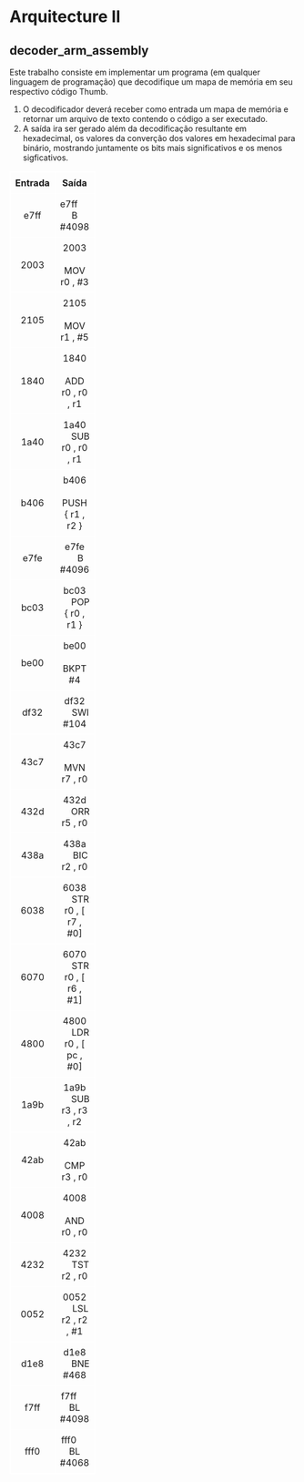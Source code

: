 # Arquitecture II

## decoder_arm_assembly

 Este trabalho consiste em implementar um programa (em qualquer linguagem de programação) que decodifique um mapa de memória em seu respectivo código Thumb.
 1. O decodificador deverá receber como entrada um mapa de memória e retornar um arquivo de texto contendo o código a ser executado.
 2.  A saída ira ser gerado além da decodificação resultante em hexadecimal, os valores da converção dos valores em hexadecimal para binário, mostrando juntamente os bits mais significativos e os menos sigficativos.


<table style="text-align: center; border-collapse: collapse; width: 30%; border: 1px solid white;">
    <thead>
        <tr>
            <th style="border: 1px solid white; padding: 8px; text-align: center;">Entrada</th>
            <th style="border: 1px solid white; padding: 8px; text-align: center;">Saída</th>
        </tr>
    </thead>
    <tbody>
        <tr>
            <td style="border: 1px solid white; padding: 8px; text-align: center;">e7ff</td>
            <td style="border: 1px solid white; padding: 8px; text-align: center;">e7ff &emsp; B #4098</td>
        </tr>
        <tr>
            <td style="border: 1px solid white; padding: 8px; text-align: center;">2003</td>
            <td style="border: 1px solid white; padding: 8px; text-align: center;">2003 &emsp; MOV r0 , #3</td>
        </tr>
        <tr>
            <td style="border: 1px solid white; padding: 8px; text-align: center;">2105</td>
            <td style="border: 1px solid white; padding: 8px; text-align: center;">2105 &emsp; MOV r1 , #5</td>
        </tr>
        <tr>
            <td style="border: 1px solid white; padding: 8px; text-align: center;">1840</td>
            <td style="border: 1px solid white; padding: 8px; text-align: center;">1840 &emsp; ADD r0 , r0 , r1</td>
        </tr>
        <tr>
            <td style="border: 1px solid white; padding: 8px; text-align: center;">1a40</td>
            <td style="border: 1px solid white; padding: 8px; text-align: center;">1a40 &emsp; SUB r0 , r0 , r1</td>
        </tr>
        <tr>
            <td style="border: 1px solid white; padding: 8px; text-align: center;">b406</td>
            <td style="border: 1px solid white; padding: 8px; text-align: center;">b406 &emsp; PUSH { r1 , r2 }</td>
        </tr>
        <tr>
            <td style="border: 1px solid white; padding: 8px; text-align: center;">e7fe</td>
            <td style="border: 1px solid white; padding: 8px; text-align: center;">e7fe &emsp; B #4096</td>
        </tr>
        <tr>
            <td style="border: 1px solid white; padding: 8px; text-align: center;">bc03</td>
            <td style="border: 1px solid white; padding: 8px; text-align: center;">bc03 &emsp; POP { r0 , r1 }</td>
        </tr>
        <tr>
            <td style="border: 1px solid white; padding: 8px; text-align: center;">be00</td>
            <td style="border: 1px solid white; padding: 8px; text-align: center;">be00 &emsp; BKPT #4</td>
        </tr>
        <tr>
            <td style="border: 1px solid white; padding: 8px; text-align: center;">df32</td>
            <td style="border: 1px solid white; padding: 8px; text-align: center;">df32 &emsp; SWI #104</td>
        </tr>
        <tr>
            <td style="border: 1px solid white; padding: 8px; text-align: center;">43c7</td>
            <td style="border: 1px solid white; padding: 8px; text-align: center;">43c7 &emsp; MVN r7 , r0</td>
        </tr>
        <tr>
            <td style="border: 1px solid white; padding: 8px; text-align: center;">432d</td>
            <td style="border: 1px solid white; padding: 8px; text-align: center;">432d &emsp; ORR r5 , r0</td>
        </tr>
        <tr>
            <td style="border: 1px solid white; padding: 8px; text-align: center;">438a</td>
            <td style="border: 1px solid white; padding: 8px; text-align: center;">438a &emsp; BIC r2 , r0</td>
        </tr>
        <tr>
            <td style="border: 1px solid white; padding: 8px; text-align: center;">6038</td>
            <td style="border: 1px solid white; padding: 8px; text-align: center;">6038 &emsp; STR r0 , [ r7 , #0]</td>
        </tr>
        <tr>
            <td style="border: 1px solid white; padding: 8px; text-align: center;">6070</td>
            <td style="border: 1px solid white; padding: 8px; text-align: center;">6070 &emsp; STR r0 , [ r6 , #1]</td>
        </tr>
        <tr>
            <td style="border: 1px solid white; padding: 8px; text-align: center;">4800</td>
            <td style="border: 1px solid white; padding: 8px; text-align: center;">4800 &emsp; LDR r0 , [ pc , #0]</td>
        </tr>
        <tr>
            <td style="border: 1px solid white; padding: 8px; text-align: center;">1a9b</td>
            <td style="border: 1px solid white; padding: 8px; text-align: center;">1a9b &emsp; SUB r3 , r3 , r2</td>
        </tr>
        <tr>
            <td style="border: 1px solid white; padding: 8px; text-align: center;">42ab</td>
            <td style="border: 1px solid white; padding: 8px; text-align: center;">42ab &emsp; CMP r3 , r0</td>
        </tr>
        <tr>
            <td style="border: 1px solid white; padding: 8px; text-align: center;">4008</td>
            <td style="border: 1px solid white; padding: 8px; text-align: center;">4008 &emsp; AND r0 , r0</td>
        </tr>
        <tr>
            <td style="border: 1px solid white; padding: 8px; text-align: center;">4232</td>
            <td style="border: 1px solid white; padding: 8px; text-align: center;">4232 &emsp; TST r2 , r0</td>
        </tr>
        <tr>
            <td style="border: 1px solid white; padding: 8px; text-align: center;">0052</td>
            <td style="border: 1px solid white; padding: 8px; text-align: center;">0052 &emsp; LSL r2 , r2 , #1</td>
        </tr>
        <tr>
            <td style="border: 1px solid white; padding: 8px; text-align: center;">d1e8</td>
            <td style="border: 1px solid white; padding: 8px; text-align: center;">d1e8 &emsp; BNE #468</td>
        </tr>
        <tr>
            <td style="border: 1px solid white; padding: 8px; text-align: center;">f7ff</td>
            <td style="border: 1px solid white; padding: 8px; text-align: center;">f7ff &emsp; BL #4098</td>
        </tr>
        <tr>
            <td style="border: 1px solid white; padding: 8px; text-align: center;">fff0</td>
            <td style="border: 1px solid white; padding: 8px; text-align: center;">fff0 &emsp; BL #4068</td>
        </tr>
    </tbody>
</table>
